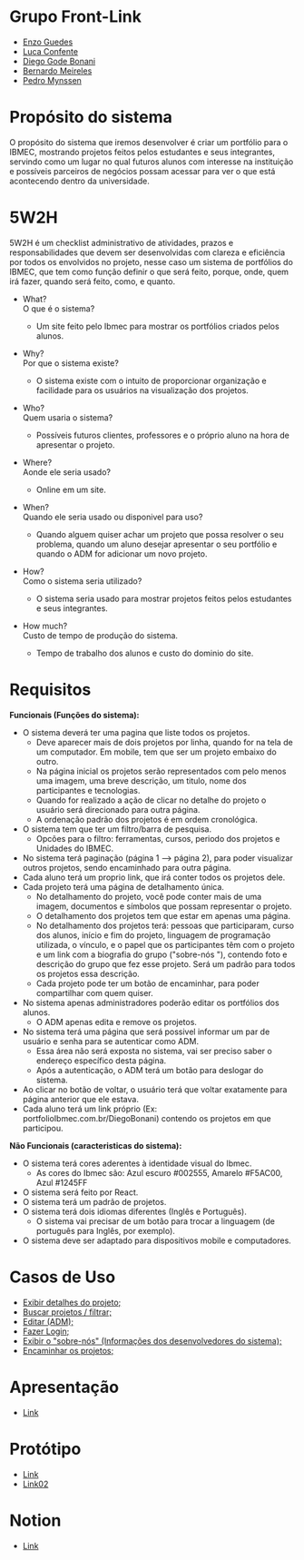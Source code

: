 # Grupo Front-Link
- [Enzo Guedes](https://github.com/Enzoguedesc/react-base-project.git) 
- [Luca Confente](https://github.com/LucaConfente/Front-End) 
- [Diego Gode Bonani](https://github.com/Diego-Bonani/react-base-project) 
- [Bernardo Meireles](https://github.com/meireles07/react-base-project.git) 
- [Pedro Mynssen](https://github.com/endsky1/Projeto_FrontEnd)


# Propósito do sistema
O propósito do sistema que iremos desenvolver é criar um portfólio para o IBMEC, mostrando projetos feitos pelos estudantes e seus integrantes, servindo como um lugar no qual futuros alunos com interesse na instituição e possíveis parceiros de negócios possam acessar para ver o que está acontecendo dentro da universidade.


# 5W2H  
5W2H é um checklist administrativo de atividades, prazos e responsabilidades que devem ser desenvolvidas com clareza e eficiência por todos os envolvidos no projeto, nesse caso um sistema de portfólios do IBMEC, que tem como função definir o que será feito, porque, onde, quem irá fazer, quando será feito, como, e quanto.  

- What?  
  O que é o sistema?
  - Um site feito pelo Ibmec para mostrar os portfólios criados pelos alunos.  

- Why?  
  Por que o sistema existe?  
  - O sistema existe com o intuito de proporcionar organização e facilidade para os usuários na visualização dos projetos.  

- Who?  
  Quem usaria o sistema?  
  - Possíveis futuros clientes, professores e o próprio aluno na hora de apresentar o projeto.  

- Where?  
  Aonde ele seria usado?  
  - Online em um site.  

- When?  
  Quando ele seria usado ou disponivel para uso?  
  - Quando alguem quiser achar um projeto que possa resolver o seu problema, quando um aluno desejar apresentar o seu portfólio e quando o ADM for adicionar um novo projeto.  

- How?  
  Como o sistema seria utilizado?  
  - O sistema seria usado para mostrar projetos feitos pelos estudantes e seus integrantes.  

- How much?  
  Custo de tempo de produção do sistema.  
  - Tempo de trabalho dos alunos e custo do dominio do site.  


# Requisitos

**Funcionais (Funções do sistema):**  
 - O sistema deverá ter uma pagina que liste todos os projetos.
   - Deve aparecer mais de dois projetos por linha, quando for na tela de um computador. Em mobile, tem que ser um projeto embaixo do outro.
   - Na página inicial os projetos serão representados com pelo menos uma imagem, uma breve descrição, um titulo, nome dos participantes e tecnologias.
   - Quando for realizado a ação de clicar no detalhe do projeto o usuário será direcionado para outra página.
   - A ordenação padrão dos projetos é em ordem cronológica.
 - O sistema tem que ter um filtro/barra de pesquisa.
   -  Opcões para o filtro: ferramentas, cursos, periodo dos projetos e Unidades do IBMEC.
 - No sistema terá paginação (página 1 --> página 2), para poder visualizar outros projetos, sendo encaminhado para outra página. 
 - Cada aluno terá um proprio link, que irá conter todos os projetos dele.
 - Cada projeto terá uma página de detalhamento única.
   - No detalhamento do projeto, você pode conter mais de uma imagem, documentos e símbolos que possam representar o projeto.
   - O detalhamento dos projetos tem que estar em apenas uma página.
   - No detalhamento dos projetos terá: pessoas que participaram, curso dos alunos, início e fim do projeto, linguagem de programação utilizada, o vínculo, e o papel que os participantes têm com o projeto e um link com a biografia do grupo ("sobre-nós "), contendo foto e descrição do grupo que fez esse projeto. Será um padrão para todos os projetos essa descrição.
   - Cada projeto pode ter um botão de encaminhar, para poder compartilhar com quem quiser.
 - No sistema apenas administradores poderão editar os portfólios dos alunos.
   - O ADM apenas edita e remove os projetos.
 - No sistema terá uma página que será possivel informar um par de usuário e senha para se autenticar como ADM.
   - Essa área não será exposta no sistema, vai ser preciso saber o endereço específico desta página.
   - Após a autenticação, o ADM terá um botão para deslogar do sistema.
 - Ao clicar no botão de voltar, o usuário terá que voltar exatamente para página anterior que ele estava.
 - Cada aluno terá um link próprio (Ex: portfolioIbmec.com.br/DiegoBonani) contendo os projetos em que participou.

**Não Funcionais (caracteristicas do sistema):**      
 - O sistema terá cores aderentes à identidade visual do Ibmec.
   - As cores do Ibmec são: Azul escuro #002555, Amarelo #F5AC00, Azul #1245FF
 - O sistema será feito por React.  
 - O sistema terá um padrão de projetos.  
 - O sistema terá dois idiomas diferentes (Inglês e Português).
   - O sistema vai precisar de um botão para trocar a linguagem (de português para Inglês, por exemplo).
 - O sistema deve ser adaptado para dispositivos mobile e computadores.    

# Casos de Uso

- [Exibir detalhes do projeto;](https://github.com/Enzoguedesc/Grupo_Front-end/blob/main/Exibir%20detalhes%20do%20projeto.md)
- [Buscar projetos / filtrar;](https://github.com/Enzoguedesc/Grupo_Front-end/blob/main/Buscar%20projetos%20e%20Filtrar.md)
- [Editar (ADM);](https://github.com/Enzoguedesc/Grupo_Front-end/blob/dc946af5d4a71d289e3654798f9a9dad3faa7241/Editar%20(ADM).md)
- [Fazer Login;](https://github.com/Enzoguedesc/Grupo_Front-end/blob/main/Fazer%20Login.md)
- [Exibir o "sobre-nós" (Informações dos desenvolvedores do sistema);](https://github.com/Enzoguedesc/Grupo_Front-end/blob/main/Exibir_Sobre-Nos.md)
- [Encaminhar os projetos;](https://github.com/Enzoguedesc/Grupo_Front-end/blob/main/Encaminhar_projetos.md)  
  
# Apresentação

- [Link](https://www.canva.com/design/DAGRy421WpI/XsTYpFcvOeSsQU3uwmEXxw/edit)

# Protótipo

- [Link](https://www.figma.com/design/o3H2XyWzj1dHUAA1pZX9oT/Front-end---AP1?node-id=0-1&t=h8DTWxlsC8o2wZ9X-1)
- [Link02](https://www.figma.com/design/u9UExaEvoR5HJagcmbIyj5/Untitled?node-id=0-1&node-type=canvas&t=TPrD1TX0J2UUCyCa-0)

# Notion

- [Link](https://www.notion.so/1227d5c115d68069bfcbc2b58058e6b6?v=1227d5c115d680909ac0000c5b74627c&pvs=4)
